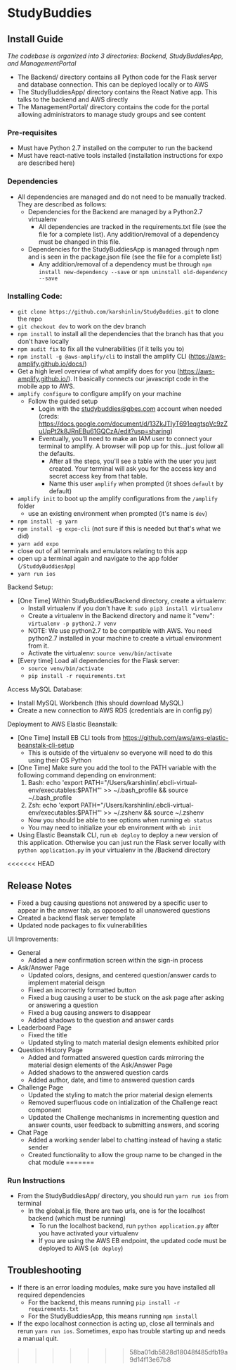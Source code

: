 # StudyBuddies

## Install Guide 
*The codebase is organized into 3 directories: Backend, StudyBuddiesApp, and ManagementPortal*
- The Backend/ directory contains all Python code for the Flask server and database connection. This can be deployed locally or to AWS
- The StudyBuddiesApp/ directory contains the React Native app. This talks to the backend and AWS directly
- The ManagementPortal/ directory contains the code for the portal allowing administrators to manage study groups and see content 
### Pre-requisites
- Must have Python 2.7 installed on the computer to run the backend
- Must have react-native tools installed (installation instructions for expo are described here)

### Dependencies
- All dependencies are managed and do not need to be manually tracked. They are described as follows: 
  - Dependencies for the Backend are managed by a Python2.7 virtualenv
    - All dependencies are tracked in the requirements.txt file (see the file for a complete list). Any addition/removal of a dependency must be changed in this file. 
  - Dependencies for the StudyBuddiesApp is managed through npm and is seen in the package.json file (see the file for a complete list)
    - Any addition/removal of a dependency must be through `npm install new-dependency --save` or `npm uninstall old-dependency --save`

### Installing Code:
- `git clone https://github.com/karshinlin/StudyBuddies.git` to clone the repo
- `git checkout dev` to work on the dev branch
- `npm install` to install all the dependencies that the branch has that you don't have locally
- `npm audit fix` to fix all the vulnerabilities (if it tells you to)
- `npm install -g @aws-amplify/cli` to install the amplify CLI (https://aws-amplify.github.io/docs/)
- Get a high level overview of what amplify does for you (https://aws-amplify.github.io/). It basically connects our javascript code in the mobile app to AWS.
- `amplify configure` to configure amplify on your machine
	- Follow the guided setup
		- Login with the studybuddies@gbes.com account when needed (creds: https://docs.google.com/document/d/13ZkJTIyT691eqgtspVc9zZuUpPt2k8JRnEBu61GQCzA/edit?usp=sharing)
		- Eventually, you'll need to make an IAM user to connect your terminal to amplify. A browser will pop up for this...just follow all the defaults.
			- After all the steps, you'll see a table with the user you just created. Your terminal will ask you for the access key and secret access key from that table.
			- Name this user `amplify` when prompted (it shoes `default` by default)
- `amplify init` to boot up the amplify configurations from the `/amplify` folder
	- use an existing environment when prompted (it's name is `dev`)
- `npm install -g yarn`
- `npm install -g expo-cli` (not sure if this is needed but that's what we did)
- `yarn add expo`
- close out of all terminals and emulators relating to this app
- open up a terminal again and navigate to the app folder (`/StuddyBuddiesApp`)
- `yarn run ios` 

Backend Setup: 
- [One Time] Within StudyBuddies/Backend directory, create a virtualenv: 
	- Install virtualenv if you don't have it: `sudo pip3 install virtualenv`
	- Create a virtualenv in the Backend directory and name it "venv": `virtualenv -p python2.7 venv`
	- NOTE: We use python2.7 to be compatible with AWS. You need python2.7 installed in your machine to create a virtual environment from it. 
	- Activate the virtualenv: `source venv/bin/activate`
- [Every time] Load all dependencies for the Flask server:
	- `source venv/bin/activate`
	- `pip install -r requirements.txt`

Access MySQL Database: 
- Install MySQL Workbench (this should download MySQL)
- Create a new connection to AWS RDS (credentials are in config.py)

Deployment to AWS Elastic Beanstalk:
- [One Time] Install EB CLI tools from https://github.com/aws/aws-elastic-beanstalk-cli-setup
	- This is outside of the virtualenv so everyone will need to do this using their OS Python
- [One Time] Make sure you add the tool to the PATH variable with the following command depending on environment:
	1. Bash:
       echo 'export PATH="/Users/karshinlin/.ebcli-virtual-env/executables:$PATH"' >> ~/.bash_profile && source ~/.bash_profile
    2. Zsh:
       echo 'export PATH="/Users/karshinlin/.ebcli-virtual-env/executables:$PATH"' >> ~/.zshenv && source ~/.zshenv
	- Now you should be able to see options when running `eb status`
	- You may need to initialize your eb environment with `eb init`
- Using Elastic Beanstalk CLI, run `eb deploy` to deploy a new version of this application. Otherwise you can just run the Flask server locally with `python application.py` in your virtualenv in the /Backend directory

<<<<<<< HEAD
## Release Notes
- Fixed a bug causing questions not answered by a specific user to appear in the answer tab, as opposed to all unanswered questions
- Created a backend flask server template
- Updated node packages to fix vulnerabilities

UI Improvements:
- General
	- Added a new confirmation screen within the sign-in process
- Ask/Answer Page
	- Updated colors, designs, and centered question/answer cards to implement material deisgn
	- Fixed an incorrectly formatted button
	- Fixed a bug causing a user to be stuck on the ask page after asking or answering a question
	- Fixed a bug causing answers to disappear
	- Added shadows to the question and answer cards
- Leaderboard Page
	- Fixed the title
	- Updated styling to match material design elements exhibited prior
- Question History Page
	- Added and formatted answered question cards mirroring the material design elements of the Ask/Answer Page
	- Added shadows to the answered question cards
	- Added author, date, and time to answered question cards
- Challenge Page
	- Updated the styling to match the prior material design elements
	- Removed superfluous code on intialization of the Challenge react component
	- Updated the Challenge mechanisms in incrementing question and answer counts, user feedback to submitting answers, and scoring
- Chat Page
	- Added a working sender label to chatting instead of having a static sender
	- Created functionality to allow the group name to be changed in the chat module
=======
### Run Instructions
- From the StudyBuddiesApp/ directory, you should run `yarn run ios` from terminal
  - In the global.js file, there are two urls, one is for the localhost backend (which must be running)
    - To run the localhost backend, run `python application.py` after you have activated your virtualenv
	- If you are using the AWS EB endpoint, the updated code must be deployed to AWS (`eb deploy`)

## Troubleshooting
- If there is an error loading modules, make sure you have installed all required dependencies
  - For the backend, this means running `pip install -r requirements.txt` 
  - For the StudyBuddiesApp, this means running `npm install`
- If the expo localhost connection is acting up, close all terminals and rerun `yarn run ios`. Sometimes, expo has trouble starting up and needs a manual quit. 
>>>>>>> 58ba01db5828d18048f485dfb19a9d14f13e67b8
